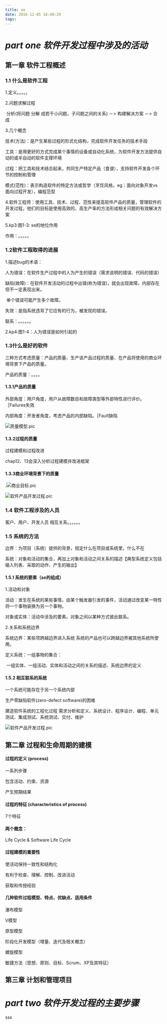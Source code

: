 ```yaml
---
title: se
date: 2016-12-05 18:49:29
tags:
---
```


# *part one 软件开发过程中涉及的活动*

## 第一章 软件工程概述

### 1.1 什么是软件工程

1.定义。。。。。

2.问题求解过程

​    分析(将问题 分解 成若干小问题，子问题之间的关系) －> 构建解决方案 －>  合成

3.几个概念

​    技术(方法)：是产生某些过程的形式化结构，完成软件开发任务的技术手段

   工具：是用更好的方式完成某个事情的设备或自动化系统，为软件开发方法提供自动的或半自动的软件支撑环境

   过程：把工具和技术结合起来，共同生产特定产品（食谱），支持软件开发各个环节的控制和管理

   模式(范性)：表示构造软件的特定方法或哲学（烹饪风格，eg：面向对象开发vs面向过程开发），编程范型

4.软件工程师：使用工具、技术、过程、范性来提高软件产品的质量，管理软件的开发过程，他们的目标是使用高效的、高生产率的方法形成相关问题的有效解决方案

5.kp3:图1-3: se的地位作用

作用：。。。。。

### 1.2软件工程取得的进展

1.描述bug的术语：

人为错误：在软件生产过程中的人为产生的错误（需求说明的错误、代码的错误）

缺陷(故障)：在软件开发活动的过程中出错(称为错误)，就会出现故障，内部存在但不一定表现出来。

​                                 单个错误可能产生多个故障。

失效：是指系统违背了它应有的行为，被发现的错误。

联系：。。。。。。

2.kp4:图1-4：人为错误是如何引起的

### 1.3什么是好的软件

三种方式考虑质量：产品的质量、生产该产品过程的质量、在产品将使用的商业环境背景下产品的质量。

产品的质量：。。。。

#### 1.3.1产品的质量

外部角度：用户角度，用户从故障数目和故障类型等外部特性进行评价。［Failures失效

内部角度：开发者角度，考虑产品的内部缺陷。［Fault缺陷

![质量模型.pic](../pic/质量模型.png)

#### 1.3.2过程的质量

过程建模和过程改进

chap12、13会深入分析过程建模并改进框架

#### 1.3.3商业环境背景下的质量

.![商业目标.pic](../pic/商业目标决定质量目标.png)



![软件产品开发过程.pic](../pic/软件产品开发过程.png)



### 1.4 软件工程涉及的人员

客户、用户、开发人员 相互关系。。。。。。

### 1.5 系统的方法

边界：为项目（系统）提供的背景，规定什么在项目或系统里，什么不在

系统：对象和活动的集合，再加上对象和活动之间关系的描述【典型系统定义包括输入列表、采取的动作、产生的输出】

#### 1.5.1 系统的要素（se的组成）

1.活动和对象

活动：发生在系统的某些事情，由某个触发器引发的事件，活动通过改变某一特性将一个事物装换为另一个事物。

对象或实体：活动中涉及的要素。对象之间以某种方式彼此联系。

2.关系和系统边界

系统边界：某些项跨越边界进入系统 系统的产品也可以跨越边界被其他系统所使用。

定义系统：一组事物的集合：  

​    一组实体、一组活动、实体和活动之间的关系的描述、系统边界的定义

#### 1.5.2 相互联系的系统

一个系统可能存在于另一个系统内部



生产零缺陷软件(zero-defect software)的困难



建造软件系统的工程化过程
需求分析和定义、系统设计、程序设计、编程、单元测试、集成测试、系统测试、交付、维护



![软件产品开发过程.pic](../pic/软件开发基本策略.png)



## 第二章 过程和生命周期的建模

#### 过程的定义 (process)

一系列步骤

包含活动、约束、资源

产生预期结果

#### 过程的特征 (characteristics of process)

7个特征

#### 两个概念：

Life Cycle &  Software Life Cycle

#### 过程建模的重要性

使活动保持一致性和结构化

有利于检查、理解、控制、改进活动

获取和传授经验

#### 几种软件过程模型、特点、优缺点、适用条件

瀑布模型

V模型

原型模型

阶段化开发模型（增量、迭代及相关概念）

螺旋模型

敏捷方法（思想、原则、目标、Scrum、XP及其特征）
​	



## 第三章 计划和管理项目



# *part two 软件开发过程的主要步骤*



sss

